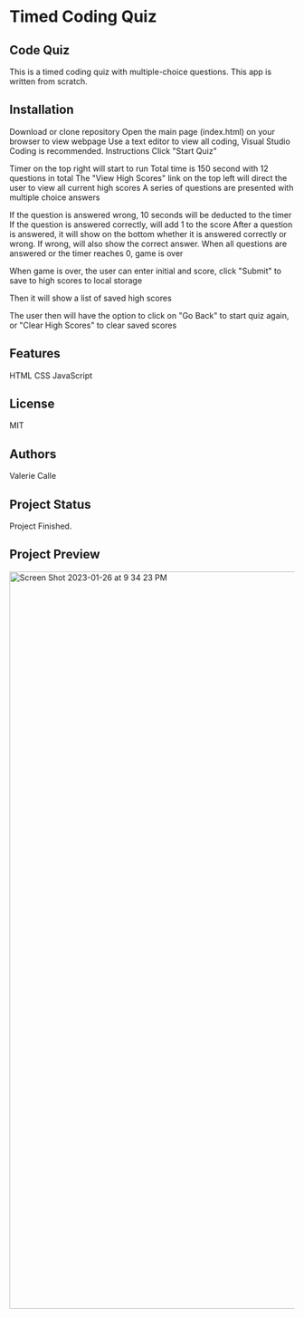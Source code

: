 # Timed Coding Quiz
## Code Quiz
This is a timed coding quiz with multiple-choice questions. This app is written from scratch.

## Installation
Download or clone repository
Open the main page (index.html) on your browser to view webpage
Use a text editor to view all coding, Visual Studio Coding is recommended.
Instructions
Click "Start Quiz"

Timer on the top right will start to run
Total time is 150 second with 12 questions in total
The "View High Scores" link on the top left will direct the user to view all current high scores
A series of questions are presented with multiple choice answers

If the question is answered wrong, 10 seconds will be deducted to the timer
If the question is answered correctly, will add 1 to the score
After a question is answered, it will show on the bottom whether it is answered correctly or wrong. If wrong, will also show the correct answer.
When all questions are answered or the timer reaches 0, game is over

When game is over, the user can enter initial and score, click "Submit" to save to high scores to local storage

Then it will show a list of saved high scores

The user then will have the option to click on "Go Back" to start quiz again, or "Clear High Scores" to clear saved scores

## Features
HTML
CSS
JavaScript

## License
MIT
## Authors
Valerie Calle
## Project Status
Project Finished.
## Project Preview

<img width="1303" alt="Screen Shot 2023-01-26 at 9 34 23 PM" src="https://user-images.githubusercontent.com/101648427/214998082-df5d5ce4-d5b5-43aa-8432-3ea147c40c2a.png">
